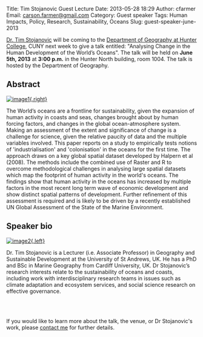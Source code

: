 Title: Tim Stojanovic Guest Lecture
Date: 2013-05-28 18:29
Author: cfarmer
Email: carson.farmer@gmail.com
Category: Guest speaker
Tags: Human Impacts, Policy, Research, Sustainability, Oceans
Slug: guest-speaker-june-2013

[Dr. Tim Stojanovic][stojanovic] will be coming to the [Department of Geography 
at Hunter College][geo], CUNY next week to give a talk entitled: "Analysing 
Change in the Human Development of the World’s Oceans". The talk will be held 
on **June 5th, 2013** at **3:00 p.m.** in the Hunter North building, room 1004.
The talk is hosted by the Department of Geography.
<!--more-->

## Abstract

[![image1][oceans-small]{.right}][oceans]

The World’s oceans are a frontline for sustainability, given the expansion of 
human activity in coasts and seas, changes brought about by human forcing 
factors, and changes in the global ocean-atmosphere system.  Making an 
assessment of the extent and significance of change is a challenge for science, 
given the relative paucity of data and the multiple variables involved.  This 
paper reports on a study to empirically tests notions of 'industrialisation' and 
'colonisation' in the oceans for the first time. The approach draws on a key 
global spatial dataset developed by Halpern et al (2008). The methods include 
the combined use of Raster and R to overcome methodological challenges in 
analysing large spatial datasets which map the footprint of human activity in 
the world's oceans. The findings show that human activity in the oceans has 
increased by multiple factors in the most recent long term wave of economic 
development and show distinct spatial patterns of development.  Further 
refinement of this assessment is required and is likely to be driven by a 
recently established UN Global Assessment of the State of the Marine 
Environment.

## Speaker bio

[![image2][tim]{.left}][stojanovic]

Dr. Tim Stojanovic is a Lecturer (i.e. Associate Professor) in Geography and 
Sustainable Development at the University of St Andrews, UK. He has a PhD and 
BSc in Marine Geography from Cardiff University, UK.  Dr Stojanovic’s research 
interests relate to the sustainability of oceans and coasts, including work 
with interdisciplinary research teams in issues such as climate adaptation and 
ecosystem services, and social science research on effective governance.

</br>
</br>

If you would like to learn more about the talk, the venue, or Dr Stojanovic's 
work, please [contact me][contact] for further details.

[oceans-small]: |filename|/images/global-oceans-400x265.png
[oceans]: |filename|/images/global-oceans.png
[tim]: |filename|/images/stojanovic.jpg "Dr. Tim Stojanovic, Lecturer in Geography & Sustainable Development, Department of Geography & Sustainable Development,  Scottish Oceans Institute, Sustainability Institute,  University of St Andrews, UK"
[geo]: http://www.geo.hunter.cuny.edu/
[stojanovic]: http://www.st-andrews.ac.uk/gsd/people/tas21/
[contact]: |filename|../pages/contact.md
